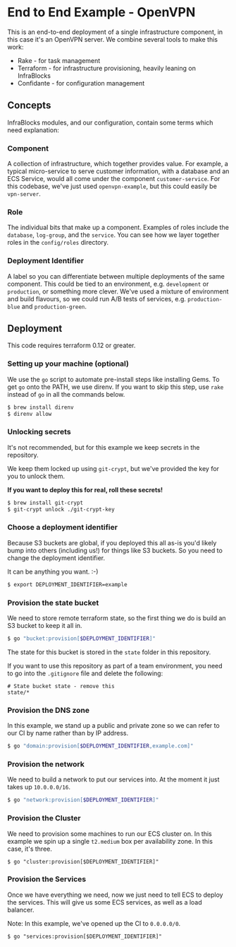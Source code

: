 # End to End Example - OpenVPN

This is an end-to-end deployment of a single infrastructure component, in this
case it's an OpenVPN server. We combine several tools to make this work:

* Rake - for task management
* Terraform - for infrastructure provisioning, heavily leaning on InfraBlocks
* Confidante - for configuration management

## Concepts

InfraBlocks modules, and our configuration, contain some terms which need
explanation:

### Component

A collection of infrastructure, which together provides value. For example, a
typical micro-service to serve customer information, with a database and an ECS
Service, would all come under the component `customer-service`. For this 
codebase, we've just used `openvpn-example`, but this could easily be 
`vpn-server`.

### Role

The individual bits that make up a component. Examples of roles include the 
`database`, `log-group`, and the `service`. You can see how we layer together
roles in the `config/roles` directory.

### Deployment Identifier

A label so you can differentiate between multiple deployments of the same 
component. This could be tied to an environment, e.g. `development` or 
`production`, or something more clever. We've used a mixture of environment and
build flavours, so we could run A/B tests of services, e.g. `production-blue`
and `production-green`.

## Deployment

This code requires terraform 0.12 or greater.

### Setting up your machine (optional)

We use the `go` script to automate pre-install steps like installing Gems. To 
get `go` onto the PATH, we use direnv. If you want to skip this step, use `rake` 
instead of `go` in all the commands below.

```bash
$ brew install direnv
$ direnv allow
```

### Unlocking secrets

It's not recommended, but for this example we keep secrets in the repository.

We keep them locked up using `git-crypt`, but we've provided the key for you to
unlock them.

**If you want to deploy this for real, roll these secrets!**

```bash
$ brew install git-crypt
$ git-crypt unlock ./git-crypt-key
```

### Choose a deployment identifier

Because S3 buckets are global, if you deployed this all as-is you'd likely bump
into others (including us!) for things like S3 buckets. So you need to change
the deployment identifier.

It can be anything you want. :-)

``` bash
$ export DEPLOYMENT_IDENTIFIER=example
```

### Provision the state bucket

We need to store remote terraform state, so the first thing we do is build an S3
bucket to keep it all in.

```bash
$ go "bucket:provision[$DEPLOYMENT_IDENTIFIER]"
```

The state for this bucket is stored in the `state` folder in this repository.

If you want to use this repository as part of a team environment, you need to go
into the `.gitignore` file and delete the following:

```
# State bucket state - remove this
state/*
```

### Provision the DNS zone

In this example, we stand up a public and private zone so we can refer to our
CI by name rather than by IP address.

```bash
$ go "domain:provision[$DEPLOYMENT_IDENTIFIER,example.com]"
```

### Provision the network

We need to build a network to put our services into. At the moment it just takes
up `10.0.0.0/16`.

```bash
$ go "network:provision[$DEPLOYMENT_IDENTIFIER]"
```

### Provision the Cluster

We need to provision some machines to run our ECS cluster on. In this example
we spin up a single `t2.medium` box per availability zone. In this case, it's
three.

```
$ go "cluster:provision[$DEPLOYMENT_IDENTIFIER]"
```

### Provision the Services

Once we have everything we need, now we just need to tell ECS to deploy the
services. This will give us some ECS services, as well as a load balancer.

Note: In this example, we've opened up the CI to `0.0.0.0/0`.

```
$ go "services:provision[$DEPLOYMENT_IDENTIFIER]"
```
